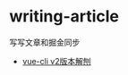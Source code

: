 # writing-article
写写文章和掘金同步

- [vue-cli v2版本解刨](https://github.com/qinran0423/writing-article/blob/main/vue-cli-v2%E8%A7%A3%E5%88%A8.md)